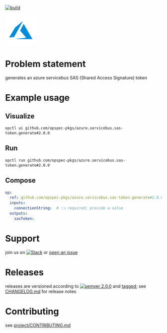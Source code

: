 [![build](https://github.com/opspec-pkgs/azure.servicebus.sas-token.generate/actions/workflows/build.yml/badge.svg)](https://github.com/opspec-pkgs/azure.servicebus.sas-token.generate/actions/workflows/build.yml)


<img src="icon.svg" alt="icon" height="100px">

# Problem statement

generates an azure servicebus SAS (Shared Access Signature) token

# Example usage

## Visualize

```shell
opctl ui github.com/opspec-pkgs/azure.servicebus.sas-token.generate#2.0.0
```

## Run

```
opctl run github.com/opspec-pkgs/azure.servicebus.sas-token.generate#2.0.0
```

## Compose

```yaml
op:
  ref: github.com/opspec-pkgs/azure.servicebus.sas-token.generate#2.0.0
  inputs:
    connectionString:  # 👈 required; provide a value
  outputs:
    sasToken:
```

# Support

join us on
[![Slack](https://img.shields.io/badge/slack-opctl-E01563.svg)](https://join.slack.com/t/opctl/shared_invite/zt-51zodvjn-Ul_UXfkhqYLWZPQTvNPp5w)
or
[open an issue](https://github.com/opspec-pkgs/azure.servicebus.sas-token.generate/issues)

# Releases

releases are versioned according to
[![semver 2.0.0](https://img.shields.io/badge/semver-2.0.0-brightgreen.svg)](http://semver.org/spec/v2.0.0.html)
and [tagged](https://git-scm.com/book/en/v2/Git-Basics-Tagging); see
[CHANGELOG.md](CHANGELOG.md) for release notes

# Contributing

see
[project/CONTRIBUTING.md](https://github.com/opspec-pkgs/project/blob/main/CONTRIBUTING.md)
